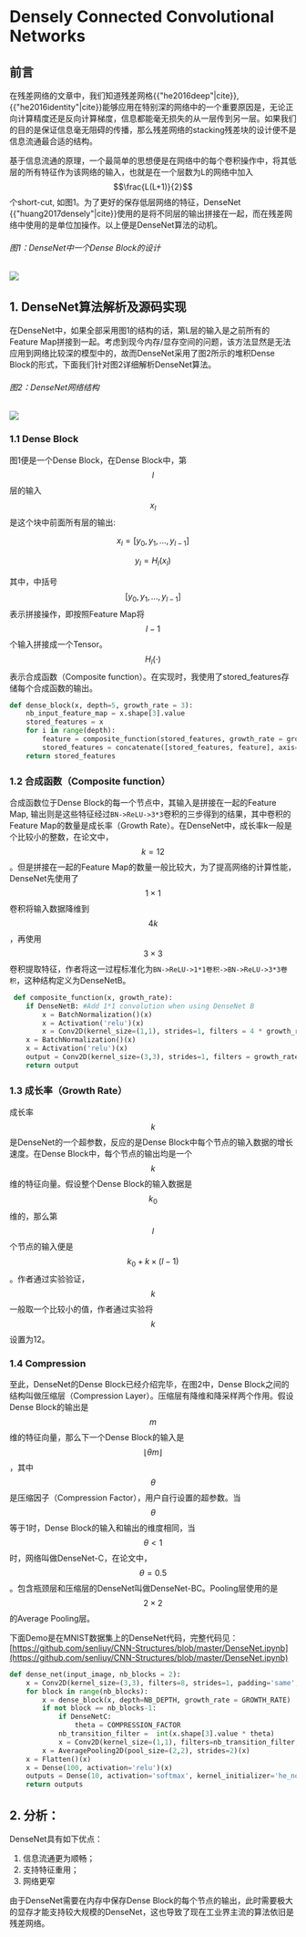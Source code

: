 # Densely Connected Convolutional Networks

## 前言

在残差网络的文章中，我们知道残差网格{{"he2016deep"|cite}},{{"he2016identity"|cite}}能够应用在特别深的网络中的一个重要原因是，无论正向计算精度还是反向计算梯度，信息都能毫无损失的从一层传到另一层。如果我们的目的是保证信息毫无阻碍的传播，那么残差网络的stacking残差块的设计便不是信息流通最合适的结构。

基于信息流通的原理，一个最简单的思想便是在网络中的每个卷积操作中，将其低层的所有特征作为该网络的输入，也就是在一个层数为L的网络中加入$$\frac{L(L+1)}{2}$$个short-cut, 如图1。为了更好的保存低层网络的特征，DenseNet {{"huang2017densely"|cite}}使用的是将不同层的输出拼接在一起，而在残差网络中使用的是单位加操作。以上便是DenseNet算法的动机。

###### 图1：DenseNet中一个Dense Block的设计

![](/assets/DenseNet_1.png)

## 1. DenseNet算法解析及源码实现

在DenseNet中，如果全部采用图1的结构的话，第L层的输入是之前所有的Feature Map拼接到一起。考虑到现今内存/显存空间的问题，该方法显然是无法应用到网络比较深的模型中的，故而DenseNet采用了图2所示的堆积Dense Block的形式，下面我们针对图2详细解析DenseNet算法。

###### 图2：DenseNet网络结构

![](/assets/DenseNet_2.png)

### 1.1 Dense Block

图1便是一个Dense Block，在Dense Block中，第$$l$$层的输入$$x_l$$是这个块中前面所有层的输出:

$$x_l = [y_0, y_1, ..., y_{l-1}]$$

$$y_l = H_l(x_l)$$

其中，中括号$$[y_0, y_1, ..., y_{l-1}]$$表示拼接操作，即按照Feature Map将$$l-1$$个输入拼接成一个Tensor。$$H_l(\cdot)$$表示合成函数（Composite function）。在实现时，我使用了stored\_features存储每个合成函数的输出。

```py
def dense_block(x, depth=5, growth_rate = 3):
    nb_input_feature_map = x.shape[3].value
    stored_features = x
    for i in range(depth):
        feature = composite_function(stored_features, growth_rate = growth_rate)
        stored_features = concatenate([stored_features, feature], axis=3)
    return stored_features
```

### 1.2 合成函数（Composite function）

合成函数位于Dense Block的每一个节点中，其输入是拼接在一起的Feature Map, 输出则是这些特征经过`BN->ReLU->3*3`卷积的三步得到的结果，其中卷积的Feature Map的数量是成长率（Growth Rate）。在DenseNet中，成长率k一般是个比较小的整数，在论文中，$$k=12$$。但是拼接在一起的Feature Map的数量一般比较大，为了提高网络的计算性能，DenseNet先使用了$$1\times1$$卷积将输入数据降维到$$4k$$，再使用$$3\times3$$卷积提取特征，作者将这一过程标准化为`BN->ReLU->1*1卷积->BN->ReLU->3*3卷积`，这种结构定义为DenseNetB。

```py
 def composite_function(x, growth_rate):
    if DenseNetB: #Add 1*1 convolution when using DenseNet B
        x = BatchNormalization()(x)
        x = Activation('relu')(x)
        x = Conv2D(kernel_size=(1,1), strides=1, filters = 4 * growth_rate, padding='same')(x)
    x = BatchNormalization()(x)
    x = Activation('relu')(x)
    output = Conv2D(kernel_size=(3,3), strides=1, filters = growth_rate, padding='same')(x)
    return output
```

### 1.3 成长率（Growth Rate）

成长率$$k$$是DenseNet的一个超参数，反应的是Dense Block中每个节点的输入数据的增长速度。在Dense Block中，每个节点的输出均是一个$$k$$维的特征向量。假设整个Dense Block的输入数据是$$k_0$$维的，那么第$$l$$个节点的输入便是$$k_0 + k\times(l-1)$$。作者通过实验验证，$$k$$一般取一个比较小的值，作者通过实验将$$k$$设置为12。

### 1.4 Compression

至此，DenseNet的Dense Block已经介绍完毕，在图2中，Dense Block之间的结构叫做压缩层（Compression Layer）。压缩层有降维和降采样两个作用。假设Dense Block的输出是$$m$$维的特征向量，那么下一个Dense Block的输入是$$\lfloor \theta m \rfloor$$，其中$$\theta$$是压缩因子（Compression Factor），用户自行设置的超参数。当$$\theta$$等于1时，Dense Block的输入和输出的维度相同，当$$\theta < 1$$时，网络叫做DenseNet-C，在论文中，$$\theta=0.5$$。包含瓶颈层和压缩层的DenseNet叫做DenseNet-BC。Pooling层使用的是$$2\times2$$的Average Pooling层。

下面Demo是在MNIST数据集上的DenseNet代码，完整代码见：[https://github.com/senliuy/CNN-Structures/blob/master/DenseNet.ipynb](https://github.com/senliuy/CNN-Structures/blob/master/DenseNet.ipynb)

```py
def dense_net(input_image, nb_blocks = 2):
    x = Conv2D(kernel_size=(3,3), filters=8, strides=1, padding='same', activation='relu')(input_image)
    for block in range(nb_blocks):
        x = dense_block(x, depth=NB_DEPTH, growth_rate = GROWTH_RATE)
        if not block == nb_blocks-1:
            if DenseNetC:
                theta = COMPRESSION_FACTOR
            nb_transition_filter =  int(x.shape[3].value * theta)
            x = Conv2D(kernel_size=(1,1), filters=nb_transition_filter, strides=1, padding='same', activation='relu')(x)
        x = AveragePooling2D(pool_size=(2,2), strides=2)(x)
    x = Flatten()(x)
    x = Dense(100, activation='relu')(x)
    outputs = Dense(10, activation='softmax', kernel_initializer='he_normal')(x)
    return outputs
```

## 2. 分析：

DenseNet具有如下优点：

1. 信息流通更为顺畅；
2. 支持特征重用；
3. 网络更窄

由于DenseNet需要在内存中保存Dense Block的每个节点的输出，此时需要极大的显存才能支持较大规模的DenseNet，这也导致了现在工业界主流的算法依旧是残差网络。


